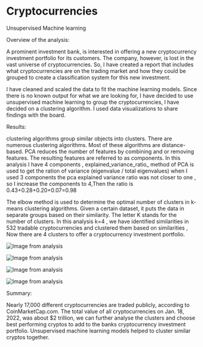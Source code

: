 # Cryptocurrencies
Unsupervised Machine learning

Overview of the analysis:

A prominent investment bank, is interested in offering a new cryptocurrency investment portfolio for its customers. The company, however, is lost in the vast universe of cryptocurrencies. So, I have created a report that includes what cryptocurrencies are on the trading market and how they could be grouped to create a classification system for this new investment.

I have cleaned and scaled the data to fit the machine learning models. Since there is no known output for what we are looking for, I have decided to use unsupervised machine learning to group the cryptocurrencies, I have decided on a clustering algorithm. I used data visualizations to share findings with the board.

Results:

clustering algorithms group similar objects into clusters. There are numerous clustering algorithms. Most of these algorithms are distance-based. PCA reduces the number of features by combining and or removing features. The resulting features are referred to as components. In this analysis I have 4 components , explained_variance_ratio_ method of PCA is used to get the ration of variance (eigenvalue / total eigenvalues)  when I used 3 components the pca explained variance ratio was not closer to one , so I increase the components to 4,Then the ratio is 0.43+0.28+0.20+0.07=0.98

The elbow method is used to determine the optimal number of clusters in k-means clustering algorithms. Given a certain dataset, it puts the data in separate groups based on their similarity. The letter K stands for the number of clusters. In this analysis k=4 , we have identified similarities in 532 tradable cryptocurrencies and clustered them based on similarities , Now there are 4 clusters to offer a cryptocurrency investment portfolio.



![Image from analysis](data/pca.PNG)

![Image from analysis](data/elbow.PNG)

![Image from analysis](data/3d.PNG)

![Image from analysis](data/scatter_plot.PNG)


Summary:

Nearly 17,000 different cryptocurrencies are traded publicly, according to CoinMarketCap.com. The total value of all cryptocurrencies on Jan. 18, 2022, was about $2 trillion, we can further analyse the clusters and choose best performing cryptos to add to the banks cryptocurrency investment portfolio. Unsupervised machine learning models helped to cluster similar cryptos together.
 
